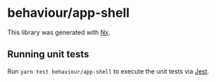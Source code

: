 # behaviour/app-shell

This library was generated with [Nx](https://nx.dev).

## Running unit tests

Run `yarn test behaviour/app-shell` to execute the unit tests via [Jest](https://jestjs.io).
